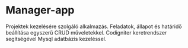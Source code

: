 # Manager-app
Projektek kezelésére szolgáló alkalmazás. Feladatok, állapot és határidő beállítása egyszerű CRUD műveletekkel. Codigniter keretrendszer segítségével Mysql adatbázis kezeléssel.
